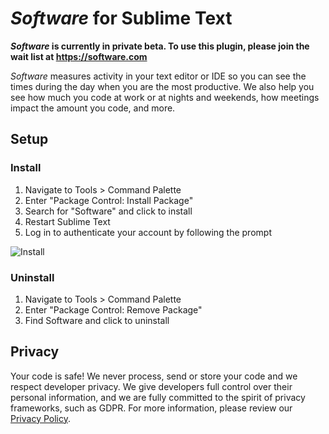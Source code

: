 # *Software* for Sublime Text

***Software* is currently in private beta. To use this plugin, please join the wait list at https://software.com**

*Software* measures activity in your text editor or IDE so you can see the times during the day when you are the most productive. We also help you see how much you code at work or at nights and weekends, how meetings impact the amount you code, and more. 

## Setup

<!--- Begin: setup --->

### Install

1. Navigate to Tools > Command Palette
2. Enter "Package Control: Install Package"
3. Search for "Software" and click to install
4. Restart Sublime Text
5. Log in to authenticate your account by following the prompt

![Install](https://user-images.githubusercontent.com/27828739/42833691-b7a44438-89a9-11e8-9ca1-153b25994ddd.gif)

### Uninstall

1. Navigate to Tools > Command Palette
2. Enter "Package Control: Remove Package"
2. Find Software and click to uninstall

<!--- End: setup --->

## Privacy

Your code is safe! We never process, send or store your code and we respect developer privacy. We give developers full control over their personal information, and we are fully committed to the spirit of privacy frameworks, such as GDPR. For more information, please review our [Privacy Policy](https://software.com/privacy-policy).
